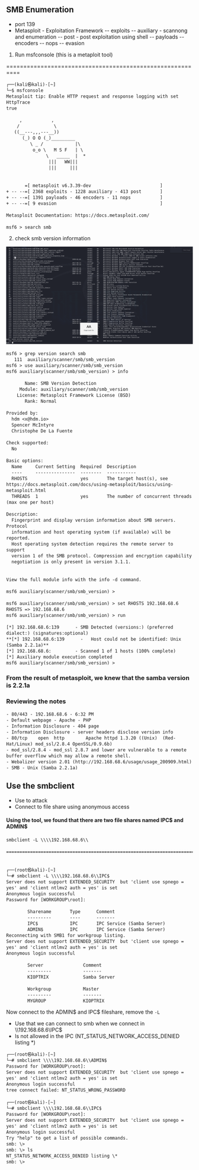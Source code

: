 
## SMB Enumeration

- port 139
- Metasploit - Exploitation Framework
	-- exploits
	-- auxiliary - scannong and enumeration
	-- post - post exploitation using shell
	-- payloads
	-- encoders
	-- nops
	-- evasion

1. Run msfconsole (this is a metaploit tool)

==========================================================

```
┌──(kali㉿kali)-[~]
└─$ msfconsole
Metasploit tip: Enable HTTP request and response logging with set HttpTrace 
true
                                                  
     ,           ,
    /             \
   ((__---,,,---__))
      (_) O O (_)_________
         \ _ /            |\
          o_o \   M S F   | \
               \   _____  |  *
                |||   WW|||
                |||     |||


       =[ metasploit v6.3.39-dev                          ]
+ -- --=[ 2368 exploits - 1228 auxiliary - 413 post       ]
+ -- --=[ 1391 payloads - 46 encoders - 11 nops           ]
+ -- --=[ 9 evasion                                       ]

Metasploit Documentation: https://docs.metasploit.com/

msf6 > search smb

```

2. check smb version information

![Alt](../Images/metasploit_smb_versioninfo.png)

```
msf6 > grep version search smb
   111  auxiliary/scanner/smb/smb_version 
msf6 > use auxiliary/scanner/smb/smb_version
msf6 auxiliary(scanner/smb/smb_version) > info

       Name: SMB Version Detection
     Module: auxiliary/scanner/smb/smb_version
    License: Metasploit Framework License (BSD)
       Rank: Normal

Provided by:
  hdm <x@hdm.io>
  Spencer McIntyre
  Christophe De La Fuente

Check supported:
  No

Basic options:
  Name     Current Setting  Required  Description
  ----     ---------------  --------  -----------
  RHOSTS                    yes       The target host(s), see https://docs.metasploit.com/docs/using-metasploit/basics/using-metasploit.html
  THREADS  1                yes       The number of concurrent threads (max one per host)

Description:
  Fingerprint and display version information about SMB servers. Protocol
  information and host operating system (if available) will be reported.
  Host operating system detection requires the remote server to support
  version 1 of the SMB protocol. Compression and encryption capability
  negotiation is only present in version 3.1.1.


View the full module info with the info -d command.

msf6 auxiliary(scanner/smb/smb_version) > 

msf6 auxiliary(scanner/smb/smb_version) > set RHOSTS 192.168.68.6
RHOSTS => 192.168.68.6
msf6 auxiliary(scanner/smb/smb_version) > run

[*] 192.168.68.6:139      - SMB Detected (versions:) (preferred dialect:) (signatures:optional)
**[*] 192.168.68.6:139      -   Host could not be identified: Unix (Samba 2.2.1a)**
[*] 192.168.68.6:         - Scanned 1 of 1 hosts (100% complete)
[*] Auxiliary module execution completed
msf6 auxiliary(scanner/smb/smb_version) > 

```

### From the result of metasploit, we knew that the samba version is 2.2.1a

### Reviewing the notes

	- 80/443 - 192.168.68.6 - 6:32 PM
	- Default webpage - Apache - PHP
	- Information Disclosure - 404 page
	- Information Disclosure - server headers disclose version info
	- 80/tcp    open  http        Apache httpd 1.3.20 ((Unix)  (Red-Hat/Linux) mod_ssl/2.8.4 OpenSSL/0.9.6b)
	- mod_ssl/2.8.4 - mod_ssl 2.8.7 and lower are vulnerable to a remote buffer overflow which may allow a remote shell.
	- Webalizer version 2.01 (http://192.168.68.6/usage/usage_200909.html)
	- SMB - Unix (Samba 2.2.1a)

## Use the smbclient

- Use to attack
- Connect to file share using anonymous access 

#### Using the tool, we found that there are two file shares named IPC$ and ADMIN$

```
smbclient -L \\\\192.168.68.6\\

=================================================================================


┌──(root㉿kali)-[~]
└─# smbclient -L \\\\192.168.68.6\\IPC$
Server does not support EXTENDED_SECURITY  but 'client use spnego = yes' and 'client ntlmv2 auth = yes' is set
Anonymous login successful
Password for [WORKGROUP\root]:

        Sharename       Type      Comment
        ---------       ----      -------
        IPC$            IPC       IPC Service (Samba Server)
        ADMIN$          IPC       IPC Service (Samba Server)
Reconnecting with SMB1 for workgroup listing.
Server does not support EXTENDED_SECURITY  but 'client use spnego = yes' and 'client ntlmv2 auth = yes' is set
Anonymous login successful

        Server               Comment
        ---------            -------
        KIOPTRIX             Samba Server

        Workgroup            Master
        ---------            -------
        MYGROUP              KIOPTRIX

```

Now connect to the ADMIN$  and IPC$ fileshare, remove the `-L`
- Use that we can connect to smb when we connect in \\\\192.168.68.6\\IPC$ 
- ls not allowed in the IPC (NT_STATUS_NETWORK_ACCESS_DENIED listing \*)

```
┌──(root㉿kali)-[~]
└─# smbclient \\\\192.168.68.6\\ADMIN$
Password for [WORKGROUP\root]:
Server does not support EXTENDED_SECURITY  but 'client use spnego = yes' and 'client ntlmv2 auth = yes' is set
Anonymous login successful
tree connect failed: NT_STATUS_WRONG_PASSWORD
                                                                                                                                                                                                                   
┌──(root㉿kali)-[~]
└─# smbclient \\\\192.168.68.6\\IPC$  
Password for [WORKGROUP\root]:
Server does not support EXTENDED_SECURITY  but 'client use spnego = yes' and 'client ntlmv2 auth = yes' is set
Anonymous login successful
Try "help" to get a list of possible commands.
smb: \> 
smb: \> ls
NT_STATUS_NETWORK_ACCESS_DENIED listing \*
smb: \> 


```

